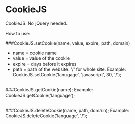 CookieJS
========

CookieJS. No jQuery needed.

How to use:


###CookieJS.setCookie(name, value, expire, path, domain)
* name = cookie name
* value = value of the cookie
* expire = days before it expires
* path = path of the website. '/' for whole site.
Example:<br />
CookieJS.setCookie('lanugage', 'javascript', 30, '/');
<br /><br />

###CookieJS.getCookie(name);
Example:<br />
CookieJS.getCookie('language');
<br /><br />

###CookieJS.deleteCookie(name, path, domain);
Example:<br />
CookieJS.deleteCookie('language', '/');